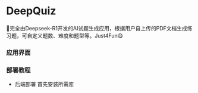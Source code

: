 # DeepQuiz

🚀完全由Deepseek-R1开发的AI试题生成应用，根据用户自上传的PDF文档生成练习题，可自定义题数、难度和题型等。Just4Fun😋

### 应用界面

### 部署教程

- 后端部署
  首先安装所需库
